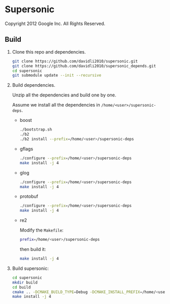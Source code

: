 # Supersonic

Copyright 2012 Google Inc. All Rights Reserved.

## Build

1. Clone this repo and dependencies.

    ```Bash
    git clone https://github.com/davidli2010/supersonic.git
    git clone https://github.com/davidli2010/supersonic_depends.git
    cd supersonic
    git submodule update --init --recursive
    ```

2. Build dependencies.

    Unzip all the dependencies and build one by one.
    
    Assume we install all the dependencies in `/home/<user>/supersonic-deps`.
    
    - boost
    
        ```Bash
        ./bootstrap.sh
        ./b2
        ./b2 install --prefix=/home/<user>/supersonic-deps
        ```

    - gflags
    
        ```Bash
        ./configure --prefix=/home/<user>/supersonic-deps
        make install -j 4
        ```
      
    - glog
        
        ```Bash
        ./configure --prefix=/home/<user>/supersonic-deps
        make install -j 4
        ```
      
    - protobuf
    
        ```Bash
        ./configure --prefix=/home/<user>/supersonic-deps
        make install -j 4
        ```
      
    - re2
    
        Modify the `Makefile`:
        
        ```Bash
        prefix=/home/<user>/supersonic-deps
        ```
        
        then build it:
        
        ```Bash
        make install -j 4
        ```

3. Build supersonic:

    ```Bash
    cd supersonic
    mkdir build
    cd build
    cmake .. -DCMAKE_BUILD_TYPE=Debug -DCMAKE_INSTALL_PREFIX=/home/<user>/supersonic/build/install -DCMAKE_INCLUDE_PATH=/home/<user>/supersonic-deps/include -DCMAKE_LIBRARY_PATH=/home/<user>/supersonic-deps/lib -DProtobuf_PROTOC_EXECUTABLE=/home/<user>/supersonic-deps/bin/protoc
    make install -j 4
    ```
